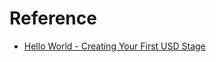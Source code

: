 # Reference
- [Hello World - Creating Your First USD Stage](https://openusd.org/release/tut_helloworld.html)